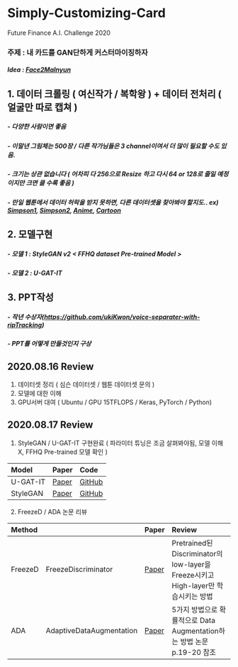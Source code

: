 # Simply-Customizing-Card
Future Finance A.I. Challenge 2020
### 주제 : 내 카드를 GAN단하게 커스터마이징하자
##### Idea : [Face2Malnyun](https://github.com/bryandlee/malnyun_faces)


## 1. 데이터 크롤링 ( 여신작가 / 복학왕 ) + 데이터 전처리 ( 얼굴만 따로 캡쳐 )
##### - 다양한 사람이면 좋음
##### - 이말년 그림체는 500장 / 다른 작가님들은 3 channel이여서 더 많이 필요할 수도 있음.
##### - 크기는 상관 없습니다 ( 어차피 다 256으로 Resize 하고 다시 64 or 128로 줄일 예정이지만 크면 클 수록 좋음 )
##### - 만일 웹툰에서 데이터 허락을 받지 못하면, 다른 데이터셋을 찾아봐야 할지도.. ex) [Simpson1](https://www.kaggle.com/alexattia/the-simpsons-characters-dataset), [Simpson2](https://www.kaggle.com/kostastokis/simpsons-faces), [Anime](https://www.kaggle.com/splcher/animefacedataset), [Cartoon](https://google.github.io/cartoonset/)


## 2. 모델구현 
##### - 모델 1 : StyleGAN v2 < FFHQ dataset Pre-trained Model >
##### - 모델 2 : U-GAT-IT


## 3. PPT작성
##### - 작년 수상자(https://github.com/ukiKwon/voice-separater-with-ripTracking)
##### - PPT를 어떻게 만들것인지 구상





## 2020.08.16 Review

1. 데이터셋 정리 ( 심슨 데이터셋 / 웹툰 데이터셋 문의 )
2. 모델에 대한 이해
3. GPU서버 대여 ( Ubuntu / GPU 15TFLOPS / Keras, PyTorch / Python)

## 2020.08.17 Review

1. StyleGAN / U-GAT-IT 구현완료 ( 파라미터 튜닝은 조금 살펴봐야됨, 모델 이해 X, FFHQ Pre-trained 모델 확인 )

|Model|Paper|Code|
|:------|:---|:---|
| U-GAT-IT | [Paper](https://arxiv.org/pdf/1907.10830.pdf) | [GitHub](https://github.com/znxlwm/UGATIT-pytorch) |
| StyleGAN | [Paper](https://arxiv.org/pdf/1812.04948.pdf) | [GitHub](https://github.com/rosinality/stylegan2-pytorch) |

2. FreezeD / ADA 논문 리뷰

|Method||Paper|Review|
|:----|:---|:----|:-------|
| FreezeD | FreezeDiscriminator | [Paper](https://arxiv.org/pdf/2002.10964.pdf) | Pretrained된 Discriminator의 low-layer을 Freeze시키고 High-layer만 학습시키는 방법 |
| ADA | AdaptiveDataAugmentation | [Paper](https://research.nvidia.com/sites/default/files/pubs/2020-06_Training-Generative-Adversarial/karras2020-limited-data.pdf )| 5가지 방법으로 확률적으로 Data Augmentation하는 방법 논문 p.19-20 참조 |
